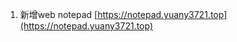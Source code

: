 <!--
author: yuany3721
date: 2021-10-14
title: 21.10.14更新日志
tags: Web 更新日志
summary: 新增web notepad
-->
1.  新增web notepad [https://notepad.yuany3721.top](https://notepad.yuany3721.top)